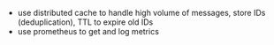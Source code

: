 - use distributed cache to handle high volume of messages, store IDs (deduplication), TTL to expire old IDs
- use prometheus to get and log metrics
